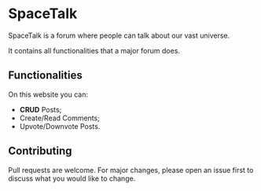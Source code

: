 # SpaceTalk

SpaceTalk is a forum where people can talk about our vast universe.

It contains all functionalities that a major forum does.

## Functionalities

On this website you can:

- <b>CRUD</b> Posts;
- Create/Read Comments;
- Upvote/Downvote Posts.

## Contributing
Pull requests are welcome. For major changes, please open an issue first to discuss what you would like to change.
